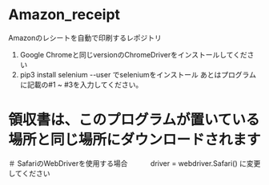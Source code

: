 # Amazon_receipt
Amazonのレシートを自動で印刷するレポジトリ

1. Google Chromeと同じversionのChromeDriverをインストールしてください
2. pip3 install selenium --user でseleniumをインストール
あとはプログラムに記載の#1 ~ #3を入力してください。

# 領収書は、このプログラムが置いている場所と同じ場所にダウンロードされます
＃ SafariのWebDriverを使用する場合　　　
    driver = webdriver.Safari()
 に変更してください
